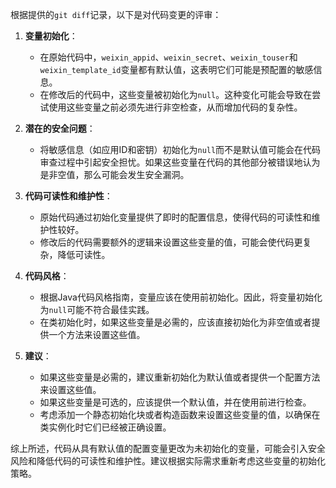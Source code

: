 根据提供的`git diff`记录，以下是对代码变更的评审：

1. **变量初始化**：
   - 在原始代码中，`weixin_appid`、`weixin_secret`、`weixin_touser`和`weixin_template_id`变量都有默认值，这表明它们可能是预配置的敏感信息。
   - 在修改后的代码中，这些变量被初始化为`null`。这种变化可能会导致在尝试使用这些变量之前必须先进行非空检查，从而增加代码的复杂性。

2. **潜在的安全问题**：
   - 将敏感信息（如应用ID和密钥）初始化为`null`而不是默认值可能会在代码审查过程中引起安全担忧。如果这些变量在代码的其他部分被错误地认为是非空值，那么可能会发生安全漏洞。

3. **代码可读性和维护性**：
   - 原始代码通过初始化变量提供了即时的配置信息，使得代码的可读性和维护性较好。
   - 修改后的代码需要额外的逻辑来设置这些变量的值，可能会使代码更复杂，降低可读性。

4. **代码风格**：
   - 根据Java代码风格指南，变量应该在使用前初始化。因此，将变量初始化为`null`可能不符合最佳实践。
   - 在类初始化时，如果这些变量是必需的，应该直接初始化为非空值或者提供一个方法来设置这些值。

5. **建议**：
   - 如果这些变量是必需的，建议重新初始化为默认值或者提供一个配置方法来设置这些值。
   - 如果这些变量是可选的，应该提供一个默认值，并在使用前进行检查。
   - 考虑添加一个静态初始化块或者构造函数来设置这些变量的值，以确保在类实例化时它们已经被正确设置。

综上所述，代码从具有默认值的配置变量更改为未初始化的变量，可能会引入安全风险和降低代码的可读性和维护性。建议根据实际需求重新考虑这些变量的初始化策略。